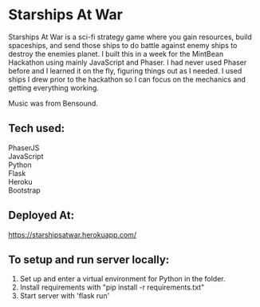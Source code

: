 # Starships At War
Starships At War is a sci-fi strategy game where you gain resources, build spaceships, and  send those ships to do battle against enemy ships to destroy the enemies planet. I built this in a week for the MintBean Hackathon using mainly JavaScript and Phaser. I had never used Phaser before and I learned it on the fly, figuring things out as I needed. I used ships I drew prior to the hackathon so I can focus on the mechanics and getting everything working. 

Music was from Bensound.
## Tech used:
PhaserJS   
JavaScript   
Python   
Flask   
Heroku   
Bootstrap   

## Deployed At:
https://starshipsatwar.herokuapp.com/

## To setup and run server locally:
1.  Set up and enter a virtual environment for Python in the folder.
2.  Install requirements with "pip install -r requirements.txt" 
3.  Start server with 'flask run'